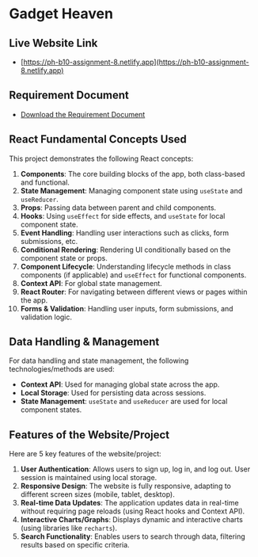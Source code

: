 # Gadget Heaven

## Live Website Link
- [https://ph-b10-assignment-8.netlify.app](https://ph-b10-assignment-8.netlify.app)

## Requirement Document
- [Download the Requirement Document](https://github.com/ProgrammingHero1/B10-A8-gadget-heaven/blob/main/Batch-10_Assignment-08.pdf)

## React Fundamental Concepts Used

This project demonstrates the following React concepts:

1. **Components**: The core building blocks of the app, both class-based and functional.
2. **State Management**: Managing component state using `useState` and `useReducer`.
3. **Props**: Passing data between parent and child components.
4. **Hooks**: Using `useEffect` for side effects, and `useState` for local component state.
5. **Event Handling**: Handling user interactions such as clicks, form submissions, etc.
6. **Conditional Rendering**: Rendering UI conditionally based on the component state or props.
7. **Component Lifecycle**: Understanding lifecycle methods in class components (if applicable) and `useEffect` for functional components.
8. **Context API**: For global state management.
9. **React Router**: For navigating between different views or pages within the app.
10. **Forms & Validation**: Handling user inputs, form submissions, and validation logic.

## Data Handling & Management

For data handling and state management, the following technologies/methods are used:

- **Context API**: Used for managing global state across the app.
- **Local Storage**: Used for persisting data across sessions.
- **State Management**: `useState` and `useReducer` are used for local component states.

## Features of the Website/Project

Here are 5 key features of the website/project:

1. **User Authentication**: Allows users to sign up, log in, and log out. User session is maintained using local storage.
2. **Responsive Design**: The website is fully responsive, adapting to different screen sizes (mobile, tablet, desktop).
3. **Real-time Data Updates**: The application updates data in real-time without requiring page reloads (using React hooks and Context API).
4. **Interactive Charts/Graphs**: Displays dynamic and interactive charts (using libraries like `recharts`).
5. **Search Functionality**: Enables users to search through data, filtering results based on specific criteria.
